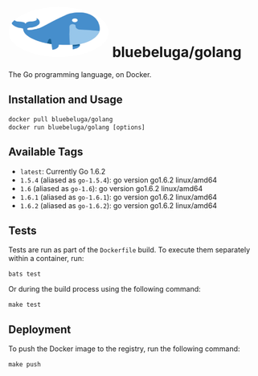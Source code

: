 
# [<img src=".bluebeluga.png" height="100" width="200" style="border-radius: 50%;"/>](https://github.com/blue-beluga/docker-golang) bluebeluga/golang

The Go programming language, on Docker.

## Installation and Usage

```
docker pull bluebeluga/golang
docker run bluebeluga/golang [options]
```

## Available Tags

* `latest`: Currently Go 1.6.2
* `1.5.4` (aliased as `go-1.5.4`): go version go1.6.2 linux/amd64
* `1.6` (aliased as `go-1.6`): go version go1.6.2 linux/amd64
* `1.6.1` (aliased as `go-1.6.1`):   go version go1.6.2 linux/amd64
* `1.6.2` (aliased as `go-1.6.2`):   go version go1.6.2 linux/amd64

## Tests

Tests are run as part of the `Dockerfile` build. To execute them separately within a container, run:

```
bats test
```

Or during the build process using the following command:

```
make test
```

## Deployment

To push the Docker image to the registry, run the following command:

```
make push
```
